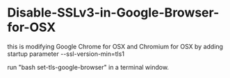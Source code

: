 Disable-SSLv3-in-Google-Browser-for-OSX
=======================================
this is modifying Google Chrome for OSX and Chromium for OSX by adding startup parameter --ssl-version-min=tls1 

run "bash set-tls-google-browser" in a terminal window.
